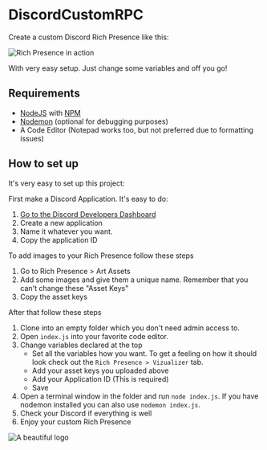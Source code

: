 # DiscordCustomRPC

Create a custom Discord Rich Presence like this:

![Rich Presence in action](https://pays.host/uploads/dc34e6f5-6b32-4802-bd2f-439332796eca/8AXN90Vy.png)

With very easy setup. Just change some variables and off you go!

## Requirements

 - [NodeJS](https://nodejs.org/) with [NPM](https://www.npmjs.com/)
 - [Nodemon](https://nodemon.io/) (optional for debugging purposes)
 - A Code Editor (Notepad works too, but not preferred due to formatting issues)

## How to set up
It's very easy to set up this project:

First make a Discord Application. It's easy to do:

 1. [Go to the Discord Developers Dashboard](http://discord.com/developers/applications)
 2. Create a new application
 3. Name it whatever you want.
 4. Copy the application ID

To add images to your Rich Presence follow these steps

 1. Go to Rich Presence > Art Assets
 2. Add some images and give them a unique name. Remember that you can't change these "Asset Keys"
 3. Copy the asset keys

After that follow these steps
 1. Clone into an empty folder which you don't need admin access to.
 2. Open `index.js` into your favorite code editor.
 3.  Change variables declared at the top
	 - Set all the variables how you want. To get a feeling on how it should look check out the `Rich Presence > Vizualizer` tab.
	 - Add your asset keys you uploaded above
	 - Add your Application ID (This is required)
	 - Save
4. Open a terminal window in the folder and run `node index.js`. If you have nodemon installed you can also use `nodemon index.js`.
5. Check your Discord if everything is well
6. Enjoy your custom Rich Presence

![A beautiful logo](https://www.dragunovmusic.nl/wp-content/uploads/2021/05/DGNV-Black.png)
